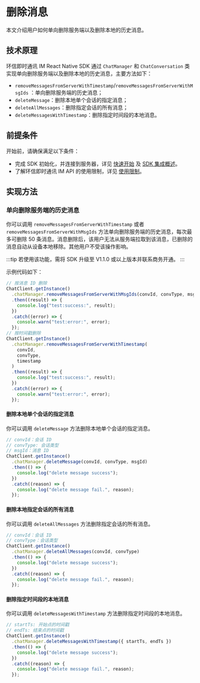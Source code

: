 # 删除消息

<Toc />

本文介绍用户如何单向删除服务端以及删除本地的历史消息。

## 技术原理

环信即时通讯 IM React Native SDK 通过 `ChatManager` 和 `ChatConversation` 类实现单向删除服务端以及删除本地的历史消息，主要方法如下：

- `removeMessagesFromServerWithTimestamp`/`removeMessagesFromServerWithMsgIds` ：单向删除服务端的历史消息；
- `deleteMessage`：删除本地单个会话的指定消息；
- `deleteAllMessages`：删除指定会话的所有消息；
- `deleteMessagesWithTimestamp`：删除指定时间段的本地消息。

## 前提条件

开始前，请确保满足以下条件：

- 完成 SDK 初始化，并连接到服务器，详见 [快速开始](quickstart.html) 及 [SDK 集成概述](overview.html)。
- 了解环信即时通讯 IM API 的使用限制，详见 [使用限制](/product/limitation.html)。

## 实现方法

### 单向删除服务端的历史消息

你可以调用 `removeMessagesFromServerWithTimestamp` 或者 `removeMessagesFromServerWithMsgIds` 方法单向删除服务端的历史消息，每次最多可删除 50 条消息。消息删除后，该用户无法从服务端拉取到该消息，已删除的消息自动从设备本地移除。其他用户不受该操作影响。

:::tip
若使用该功能，需将 SDK 升级至 V1.1.0 或以上版本并联系商务开通。
:::

示例代码如下：

```typescript
// 按消息 ID 删除
ChatClient.getInstance()
  .chatManager.removeMessagesFromServerWithMsgIds(convId, convType, msgIds)
  .then((result) => {
    console.log("test:success:", result);
  })
  .catch((error) => {
    console.warn("test:error:", error);
  });
// 按时间戳删除
ChatClient.getInstance()
  .chatManager.removeMessagesFromServerWithTimestamp(
    convId,
    convType,
    timestamp
  )
  .then((result) => {
    console.log("test:success:", result);
  })
  .catch((error) => {
    console.warn("test:error:", error);
  });
```

#### 删除本地单个会话的指定消息

你可以调用 `deleteMessage` 方法删除本地单个会话的指定消息。

```typescript
// convId：会话 ID
// convType: 会话类型
// msgId：消息 ID
ChatClient.getInstance()
  .chatManager.deleteMessage(convId, convType, msgId)
  .then(() => {
    console.log("delete message success");
  })
  .catch((reason) => {
    console.log("delete message fail.", reason);
  });
```

#### 删除本地指定会话的所有消息

你可以调用 `deleteAllMessages` 方法删除指定会话的所有消息。

```typescript
// convId：会话 ID
// convType：会话类型
ChatClient.getInstance()
  .chatManager.deleteAllMessages(convId, convType)
  .then(() => {
    console.log("delete message success");
  })
  .catch((reason) => {
    console.log("delete message fail.", reason);
  });
```

#### 删除指定时间段的本地消息

你可以调用 `deleteMessagesWithTimestamp` 方法删除指定时间段的本地消息。

```typescript
// startTs: 开始点的时间戳
// endTs: 结束点的时间戳
ChatClient.getInstance()
  .chatManager.deleteMessagesWithTimestamp({ startTs, endTs })
  .then(() => {
    console.log("delete message success");
  })
  .catch((reason) => {
    console.log("delete message fail.", reason);
  });
```
